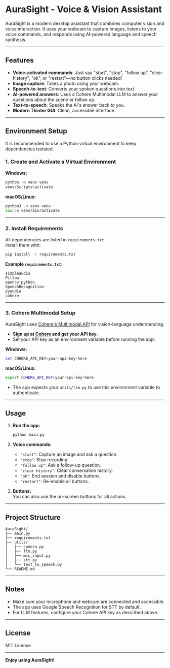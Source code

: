 # AuraSight - Voice & Vision Assistant

AuraSight is a modern desktop assistant that combines computer vision and voice interaction. It uses your webcam to capture images, listens to your voice commands, and responds using AI-powered language and speech synthesis.

---

## Features

- **Voice-activated commands**: Just say "start", "stop", "follow up", "clear history", "ok", or "restart"—no button clicks needed!
- **Image capture**: Takes a photo using your webcam.
- **Speech-to-text**: Converts your spoken questions into text.
- **AI-powered answers**: Uses a Cohere Multimodal LLM to answer your questions about the scene or follow up.
- **Text-to-speech**: Speaks the AI's answer back to you.
- **Modern Tkinter GUI**: Clean, accessible interface.

---

## Environment Setup

It is recommended to use a Python virtual environment to keep dependencies isolated.

### 1. Create and Activate a Virtual Environment

**Windows:**
```bash
python -m venv venv
venv\Scripts\activate
```

**macOS/Linux:**
```bash
python3 -m venv venv
source venv/bin/activate
```

---

### 2. Install Requirements

All dependencies are listed in `requirements.txt`.  
Install them with:

```bash
pip install -r requirements.txt
```

**Example `requirements.txt`:**
```
simpleaudio
Pillow
opencv-python
SpeechRecognition
pyaudio
cohere
```

---

### 3. Cohere Multimodal Setup

AuraSight uses [Cohere's Multimodal API](https://docs.cohere.com/docs/multimodal-overview) for vision-language understanding.

- **Sign up at [Cohere](https://dashboard.cohere.com/) and get your API key.**
- Set your API key as an environment variable before running the app:

**Windows:**
```powershell
set COHERE_API_KEY=your-api-key-here
```

**macOS/Linux:**
```bash
export COHERE_API_KEY=your-api-key-here
```

- The app expects your `utils/llm.py` to use this environment variable to authenticate.

---

## Usage

1. **Run the app:**
    ```bash
    python main.py
    ```

2. **Voice commands:**
    - `"start"`: Capture an image and ask a question.
    - `"stop"`: Stop recording.
    - `"follow up"`: Ask a follow-up question.
    - `"clear history"`: Clear conversation history.
    - `"ok"`: End session and disable buttons.
    - `"restart"`: Re-enable all buttons.

3. **Buttons:**  
   You can also use the on-screen buttons for all actions.

---

## Project Structure

```
AuraSight/
├── main.py
├── requirements.txt
├── utils/
│   ├── camera.py
│   ├── llm.py
│   ├── mic_input.py
│   ├── stt.py
│   └── text_to_speech.py
└── README.md
```

---

## Notes

- Make sure your microphone and webcam are connected and accessible.
- The app uses Google Speech Recognition for STT by default.
- For LLM features, configure your Cohere API key as described above.

---

## License

MIT License

---

**Enjoy using AuraSight!**